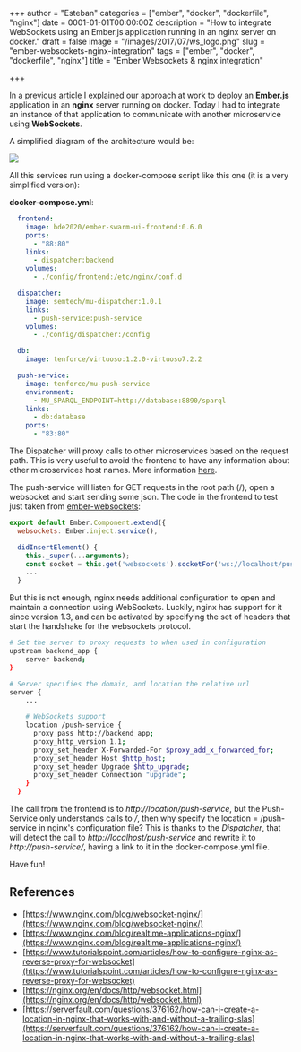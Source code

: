 +++
author = "Esteban"
categories = ["ember", "docker", "dockerfile", "nginx"]
date = 0001-01-01T00:00:00Z
description = "How to integrate WebSockets using an Ember.js application running in an nginx server on docker."
draft = false
image = "/images/2017/07/ws_logo.png"
slug = "ember-websockets-nginx-integration"
tags = ["ember", "docker", "dockerfile", "nginx"]
title = "Ember Websockets & nginx integration"

+++


In [a previous article](http://estebansastre.com/ember-nginx-docker-deployment-with-multi-stagse-builds/) I explained our approach at work to deploy an **Ember.js** application in an **nginx** server running on docker. Today I had to integrate an instance of that application to communicate with another microservice using **WebSockets**.

A simplified diagram of the architecture would be:

![](/content/images/2017/07/diag_disp.png)

All this services run using a docker-compose script like this one (it is a very simplified version):

**docker-compose.yml**:
```yaml
  frontend:
    image: bde2020/ember-swarm-ui-frontend:0.6.0
    ports:
      - "88:80"
    links:
      - dispatcher:backend
    volumes:
      - ./config/frontend:/etc/nginx/conf.d

  dispatcher:
    image: semtech/mu-dispatcher:1.0.1
    links:
      - push-service:push-service
    volumes:
      - ./config/dispatcher:/config

  db:
    image: tenforce/virtuoso:1.2.0-virtuoso7.2.2

  push-service:
    image: tenforce/mu-push-service
    environment:
      - MU_SPARQL_ENDPOINT=http://database:8890/sparql
    links:
      - db:database
    ports:
      - "83:80"
```


The Dispatcher will proxy calls to other microservices based on the request path. This is very useful to avoid the frontend to have any information about other microservices host names. More information [here](https://github.com/mu-semtech/mu-dispatcher).

The push-service will listen for GET requests in the root path (/), open a websocket and start sending some json. The code in the frontend to test just taken from [ember-websockets](https://github.com/thoov/ember-websockets):



```javascript
export default Ember.Component.extend({
  websockets: Ember.inject.service(),

  didInsertElement() {
    this._super(...arguments);
    const socket = this.get('websockets').socketFor('ws://localhost/push-service/');
    ...
  }
```

But this is not enough, nginx needs additional configuration to open and maintain a connection using WebSockets. Luckily, nginx has support for it since version 1.3, and can be activated by specifying the set of headers that start the handshake for the websockets protocol.



```sh
# Set the server to proxy requests to when used in configuration
upstream backend_app {
    server backend;
}

# Server specifies the domain, and location the relative url
server {
    ...

    # WebSockets support
    location /push-service {
      proxy_pass http://backend_app;
      proxy_http_version 1.1;
      proxy_set_header X-Forwarded-For $proxy_add_x_forwarded_for;
      proxy_set_header Host $http_host;
      proxy_set_header Upgrade $http_upgrade;
      proxy_set_header Connection "upgrade";
    }
  }
```

The call from the frontend is to *http://location/push-service*, but the Push-Service only understands calls to */*, then why specify the location = /push-service in nginx's configuration file? This is thanks to the *Dispatcher*, that will detect the call to *http://localhost/push-service* and rewrite it to *http://push-service/*, having a link to it in the docker-compose.yml file.


Have fun!

## References

  * [https://www.nginx.com/blog/websocket-nginx/](https://www.nginx.com/blog/websocket-nginx/)
  * [https://www.nginx.com/blog/realtime-applications-nginx/](https://www.nginx.com/blog/realtime-applications-nginx/)
  * [https://www.tutorialspoint.com/articles/how-to-configure-nginx-as-reverse-proxy-for-websocket](https://www.tutorialspoint.com/articles/how-to-configure-nginx-as-reverse-proxy-for-websocket)
  * [https://nginx.org/en/docs/http/websocket.html](https://nginx.org/en/docs/http/websocket.html)
  * [https://serverfault.com/questions/376162/how-can-i-create-a-location-in-nginx-that-works-with-and-without-a-trailing-slas](https://serverfault.com/questions/376162/how-can-i-create-a-location-in-nginx-that-works-with-and-without-a-trailing-slas)

